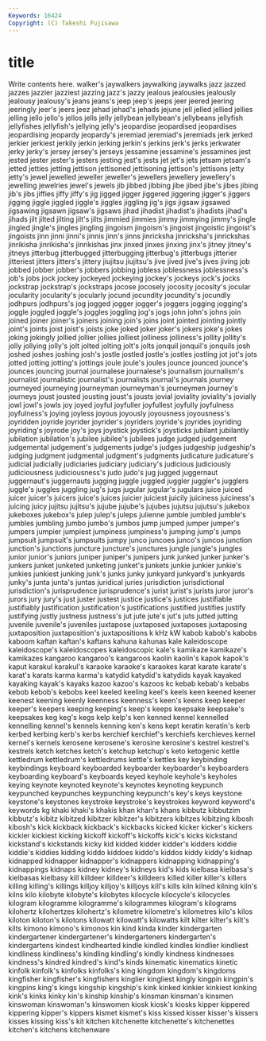 ```yaml
---
Keywords: 16424 
Copyright: (C) Takeshi Fujisawa
---
```


# title

Write contents here.
walker's jaywalkers
jaywalking jaywalks jazz jazzed jazzes jazzier jazziest jazzing jazz's jazzy
jealous jealousies jealously jealousy jealousy's jeans jeans's jeep jeep's jeeps
jeer jeered jeering jeeringly jeer's jeers jeez jehad jehad's jehads
jejune jell jelled jellied jellies jelling jello jello's jellos jells
jelly jellybean jellybean's jellybeans jellyfish jellyfishes jellyfish's jellying jelly's jeopardise
jeopardised jeopardises jeopardising jeopardy jeopardy's jeremiad jeremiad's jeremiads jerk jerked
jerkier jerkiest jerkily jerkin jerking jerkin's jerkins jerk's jerks jerkwater
jerky jerky's jersey jersey's jerseys jessamine jessamine's jessamines jest jested
jester jester's jesters jesting jest's jests jet jet's jets jetsam
jetsam's jetted jetties jetting jettison jettisoned jettisoning jettison's jettisons jetty
jetty's jewel jewelled jeweller jeweller's jewellers jewellery jewellery's jewelling jewelries
jewel's jewels jib jibbed jibbing jibe jibed jibe's jibes jibing
jib's jibs jiffies jiffy jiffy's jig jigged jigger jiggered jiggering
jigger's jiggers jigging jiggle jiggled jiggle's jiggles jiggling jig's jigs
jigsaw jigsawed jigsawing jigsawn jigsaw's jigsaws jihad jihadist jihadist's jihadists
jihad's jihads jilt jilted jilting jilt's jilts jimmied jimmies jimmy
jimmying jimmy's jingle jingled jingle's jingles jingling jingoism jingoism's jingoist
jingoistic jingoist's jingoists jinn jinni jinni's jinnis jinn's jinns jinricksha
jinricksha's jinrickshas jinrikisha jinrikisha's jinrikishas jinx jinxed jinxes jinxing jinx's
jitney jitney's jitneys jitterbug jitterbugged jitterbugging jitterbug's jitterbugs jitterier jitteriest
jitters jitters's jittery jiujitsu jiujitsu's jive jived jive's jives jiving
job jobbed jobber jobber's jobbers jobbing jobless joblessness joblessness's job's
jobs jock jockey jockeyed jockeying jockey's jockeys jock's jocks jockstrap
jockstrap's jockstraps jocose jocosely jocosity jocosity's jocular jocularity jocularity's jocularly
jocund jocundity jocundity's jocundly jodhpurs jodhpurs's jog jogged jogger jogger's
joggers jogging jogging's joggle joggled joggle's joggles joggling jog's jogs
john john's johns join joined joiner joiner's joiners joining join's
joins joint jointed jointing jointly joint's joints joist joist's joists
joke joked joker joker's jokers joke's jokes joking jokingly jollied
jollier jollies jolliest jolliness jolliness's jollity jollity's jolly jollying jolly's
jolt jolted jolting jolt's jolts jonquil jonquil's jonquils josh joshed
joshes joshing josh's jostle jostled jostle's jostles jostling jot jot's
jots jotted jotting jotting's jottings joule joule's joules jounce jounced
jounce's jounces jouncing journal journalese journalese's journalism journalism's journalist journalistic
journalist's journalists journal's journals journey journeyed journeying journeyman journeyman's journeymen
journey's journeys joust jousted jousting joust's jousts jovial joviality joviality's
jovially jowl jowl's jowls joy joyed joyful joyfuller joyfullest joyfully
joyfulness joyfulness's joying joyless joyous joyously joyousness joyousness's joyridden joyride
joyrider joyrider's joyriders joyride's joyrides joyriding joyriding's joyrode joy's joys
joystick joystick's joysticks jubilant jubilantly jubilation jubilation's jubilee jubilee's jubilees
judge judged judgement judgemental judgement's judgements judge's judges judgeship judgeship's
judging judgment judgmental judgment's judgments judicature judicature's judicial judicially judiciaries
judiciary judiciary's judicious judiciously judiciousness judiciousness's judo judo's jug jugged
juggernaut juggernaut's juggernauts jugging juggle juggled juggler juggler's jugglers juggle's
juggles juggling jug's jugs jugular jugular's jugulars juice juiced juicer
juicer's juicers juice's juices juicier juiciest juicily juiciness juiciness's juicing
juicy jujitsu jujitsu's jujube jujube's jujubes jujutsu jujutsu's jukebox jukeboxes
jukebox's julep julep's juleps julienne jumble jumbled jumble's jumbles jumbling
jumbo jumbo's jumbos jump jumped jumper jumper's jumpers jumpier jumpiest
jumpiness jumpiness's jumping jump's jumps jumpsuit jumpsuit's jumpsuits jumpy junco
juncoes junco's juncos junction junction's junctions juncture juncture's junctures jungle
jungle's jungles junior junior's juniors juniper juniper's junipers junk junked
junker junker's junkers junket junketed junketing junket's junkets junkie junkier
junkie's junkies junkiest junking junk's junks junky junkyard junkyard's junkyards
junky's junta junta's juntas juridical juries jurisdiction jurisdictional jurisdiction's jurisprudence
jurisprudence's jurist jurist's jurists juror juror's jurors jury jury's just
juster justest justice justice's justices justifiable justifiably justification justification's justifications
justified justifies justify justifying justly justness justness's jut jute jute's
jut's juts jutted jutting juvenile juvenile's juveniles juxtapose juxtaposed juxtaposes
juxtaposing juxtaposition juxtaposition's juxtapositions k kHz kW kabob kabob's kabobs
kaboom kaftan kaftan's kaftans kahuna kahunas kale kaleidoscope kaleidoscope's kaleidoscopes
kaleidoscopic kale's kamikaze kamikaze's kamikazes kangaroo kangaroo's kangaroos kaolin kaolin's
kapok kapok's kaput karakul karakul's karaoke karaoke's karaokes karat karate
karate's karat's karats karma karma's katydid katydid's katydids kayak kayaked
kayaking kayak's kayaks kazoo kazoo's kazoos kc kebab kebab's kebabs
kebob kebob's kebobs keel keeled keeling keel's keels keen keened
keener keenest keening keenly keenness keenness's keen's keens keep keeper
keeper's keepers keeping keeping's keep's keeps keepsake keepsake's keepsakes keg
keg's kegs kelp kelp's ken kenned kennel kennelled kennelling kennel's
kennels kenning ken's kens kept keratin keratin's kerb kerbed kerbing
kerb's kerbs kerchief kerchief's kerchiefs kerchieves kernel kernel's kernels kerosene
kerosene's kerosine kerosine's kestrel kestrel's kestrels ketch ketches ketch's ketchup
ketchup's keto ketogenic kettle kettledrum kettledrum's kettledrums kettle's kettles key
keybinding keybindings keyboard keyboarded keyboarder keyboarder's keyboarders keyboarding keyboard's keyboards
keyed keyhole keyhole's keyholes keying keynote keynoted keynote's keynotes keynoting
keypunch keypunched keypunches keypunching keypunch's key's keys keystone keystone's keystones
keystroke keystroke's keystrokes keyword keyword's keywords kg khaki khaki's khakis
khan khan's khans kibbutz kibbutzim kibbutz's kibitz kibitzed kibitzer kibitzer's
kibitzers kibitzes kibitzing kibosh kibosh's kick kickback kickback's kickbacks kicked
kicker kicker's kickers kickier kickiest kicking kickoff kickoff's kickoffs kick's
kicks kickstand kickstand's kickstands kicky kid kidded kidder kidder's kidders
kiddie kiddie's kiddies kidding kiddo kiddoes kiddo's kiddos kiddy kiddy's
kidnap kidnapped kidnapper kidnapper's kidnappers kidnapping kidnapping's kidnappings kidnaps kidney
kidney's kidneys kid's kids kielbasa kielbasa's kielbasas kielbasy kill killdeer
killdeer's killdeers killed killer killer's killers killing killing's killings killjoy
killjoy's killjoys kill's kills kiln kilned kilning kiln's kilns kilo
kilobyte kilobyte's kilobytes kilocycle kilocycle's kilocycles kilogram kilogramme kilogramme's kilogrammes
kilogram's kilograms kilohertz kilohertzes kilohertz's kilometre kilometre's kilometres kilo's kilos
kiloton kiloton's kilotons kilowatt kilowatt's kilowatts kilt kilter kilter's kilt's
kilts kimono kimono's kimonos kin kind kinda kinder kindergarten kindergartener
kindergartener's kindergarteners kindergarten's kindergartens kindest kindhearted kindle kindled kindles kindlier
kindliest kindliness kindliness's kindling kindling's kindly kindness kindnesses kindness's kindred
kindred's kind's kinds kinematic kinematics kinetic kinfolk kinfolk's kinfolks kinfolks's
king kingdom kingdom's kingdoms kingfisher kingfisher's kingfishers kinglier kingliest kingly
kingpin kingpin's kingpins king's kings kingship kingship's kink kinked kinkier
kinkiest kinking kink's kinks kinky kin's kinship kinship's kinsman kinsman's
kinsmen kinswoman kinswoman's kinswomen kiosk kiosk's kiosks kipper kippered kippering
kipper's kippers kismet kismet's kiss kissed kisser kisser's kissers kisses
kissing kiss's kit kitchen kitchenette kitchenette's kitchenettes kitchen's kitchens kitchenware
